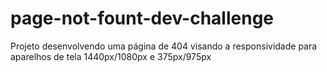 # page-not-fount-dev-challenge

<p>Projeto desenvolvendo uma página de 404 visando a responsividade para aparelhos de tela 1440px/1080px e 375px/975px</p>